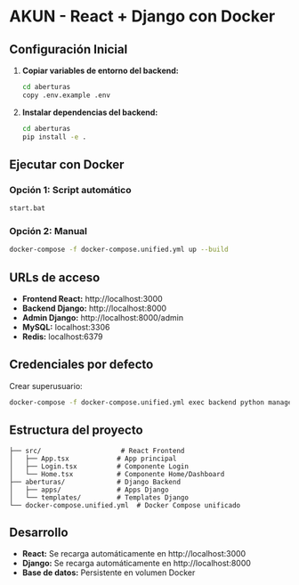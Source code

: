 # AKUN - React + Django con Docker

## Configuración Inicial

1. **Copiar variables de entorno del backend:**
   ```bash
   cd aberturas
   copy .env.example .env
   ```

2. **Instalar dependencias del backend:**
   ```bash
   cd aberturas
   pip install -e .
   ```

## Ejecutar con Docker

### Opción 1: Script automático
```bash
start.bat
```

### Opción 2: Manual
```bash
docker-compose -f docker-compose.unified.yml up --build
```

## URLs de acceso

- **Frontend React:** http://localhost:3000
- **Backend Django:** http://localhost:8000
- **Admin Django:** http://localhost:8000/admin
- **MySQL:** localhost:3306
- **Redis:** localhost:6379

## Credenciales por defecto

Crear superusuario:
```bash
docker-compose -f docker-compose.unified.yml exec backend python manage.py createsuperuser
```

## Estructura del proyecto

```
├── src/                    # React Frontend
│   ├── App.tsx            # App principal
│   ├── Login.tsx          # Componente Login
│   └── Home.tsx           # Componente Home/Dashboard
├── aberturas/             # Django Backend
│   ├── apps/              # Apps Django
│   └── templates/         # Templates Django
└── docker-compose.unified.yml  # Docker Compose unificado
```

## Desarrollo

- **React:** Se recarga automáticamente en http://localhost:3000
- **Django:** Se recarga automáticamente en http://localhost:8000
- **Base de datos:** Persistente en volumen Docker